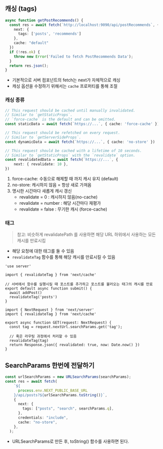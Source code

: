 ## 캐싱 (tags)

```ts
async function getPostRecommends() {  
  const res = await fetch(`http://localhost:9090/api/postRecommends`, {  
    next: {  
      tags: ['posts', 'recommends']  
    },  
    cache: "default"  
  })  
  if (!res.ok) {  
    throw new Error('Failed to fetch PostRecommends Data');  
  }  
  return res.json();  
}
```

- 기본적으로 서버 컴포넌트의 fetch는 next가 자체적으로 캐싱
- 캐싱 옵션을 수정하기 위해서는 `cache` 프로퍼티를 통해 조절

### 캐싱 종류

```ts
// This request should be cached until manually invalidated.
// Similar to `getStaticProps`.
// `force-cache` is the default and can be omitted.
const staticData = await fetch(`https://...`, { cache: 'force-cache' })

// This request should be refetched on every request.
// Similar to `getServerSideProps`.
const dynamicData = await fetch(`https://...`, { cache: 'no-store' })

// This request should be cached with a lifetime of 10 seconds.
// Similar to `getStaticProps` with the `revalidate` option.
const revalidatedData = await fetch(`https://...`, {
	next: { revalidate: 10 },
})
```

1. force-cache: 수동으로 해제할 때 까지 캐시 유지 (default)
2. no-store: 캐시하지 않음 = 항상 새로 가져옴
3. 명시한 시간마다 새롭게 캐시 갱신
	- revalidate = 0 : 캐시하지 않음(no-cache)
	- revalidate = number : 해당 시간마다 재평가
	- revalidate = false : 무기한 캐시 (force-cache)

### 태그

> 참고: 비슷하게 revalidatePath 를 사용하면 해당 URL 하위에서 사용하는 모든 캐시를 만료시킴

- 해당 요청에 대한 태그를 둘 수 있음
- `revalidateTag` 함수를 통해 해당 캐시를 만료시킬 수 있음

```tsx
'use server'
 
import { revalidateTag } from 'next/cache'

// 서버에서 함수를 실행시킬 때 포스트를 추가하고 포스트를 불러오는 태그의 캐시를 만료
export default async function submit() {
  await addPost()
  revalidateTag('posts')
}
```

```tsx
import { NextRequest } from 'next/server'
import { revalidateTag } from 'next/cache'
 
export async function GET(request: NextRequest) {
  const tag = request.nextUrl.searchParams.get('tag');

  // 혹은 라우팅 과정에서 처리할 수 있음
  revalidateTag(tag)
  return Response.json({ revalidated: true, now: Date.now() })
}
```

## SearchParams 한번에 전달하기

```ts
const urlSearchParams = new URLSearchParams(searchParams);
const res = await fetch(
    `${
      process.env.NEXT_PUBLIC_BASE_URL
    }/api/posts?${urlSearchParams.toString()}`,
    {
      next: {
        tags: ["posts", "search", searchParams.q],
      },
      credentials: "include",
      cache: "no-store",
    },
  );
```

- URLSearchParams로 만든 후, toString() 함수를 사용하면 된다.